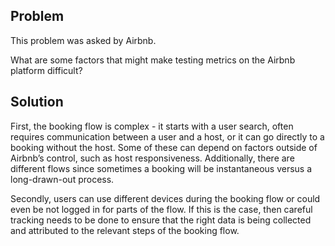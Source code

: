 ## Problem
This problem was asked by Airbnb.

What are some factors that might make testing metrics on the Airbnb platform difficult?

## Solution
First, the booking flow is complex - it starts with a user search, often requires communication between a user and a host, or it can go directly to a booking without the host. Some of these can depend on factors outside of Airbnb’s control, such as host responsiveness. Additionally, there are different flows since sometimes a booking will be instantaneous versus a long-drawn-out process.

Secondly, users can use different devices during the booking flow or could even be not logged in for parts of the flow. If this is the case, then careful tracking needs to be done to ensure that the right data is being collected and attributed to the relevant steps of the booking flow.
